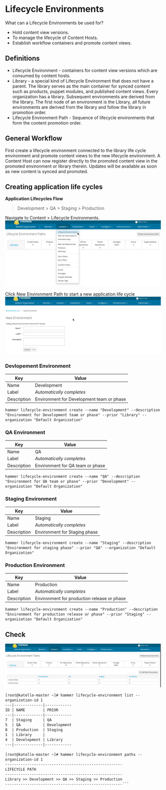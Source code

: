 # Lifecycle Environments
What can a Lifecycle Environments be used for?

* Hold content view versions.
* To manage the lifecycle of Content Hosts.
* Establish workflow containers and promote content views.

## Definitions
* Lifecycle Environment - containers for content view versions which are consumed by content hosts.
* Library - a special kind of Lifecycle Environment that does not have a parent. The library serves as the main container for synced content such as products, puppet modules, and published content views. Every organization has a library. Subsequent environments are derived from the library. The first node of an environment is the Library, all future environments are derived from the library and follow the library in promotion order.
* Lifecycle Environment Path - Sequence of lifecycle environments that form the content promotion order.

## General Workflow
First create a lifecycle environment connected to the library life cycle environment and promote content views to the new lifecycle environment.
A Content Host can now register directly to the promoted content view in the promoted environment or library therein. Updates will be available as soon as new content is synced and promoted.

## Creating application life cycles
**Application Lifecycles Flow**

> Development	>	QA	>	Staging	>	Production

Navigate to Content > Lifecycle Environments.
![](images/LifecycleEnvironmentPaths.png)

Click New Environment Path to start a new application life cycle
![](images/NewEnvironment.png)

### Devlopement Environment

|Key|	Value|	
|---|---|
|Name|	Development| |
|Label|	*Automatically completes*	|
|Description|	Environment for Development team or phase|

```
hammer lifecycle-environment create --name "Development" --description "Environment for Development team or phase" --prior "Library" --organization "Default Organization"
```

### QA Environment
|Key|	Value|	
|---|---|
|Name|	QA	|
|Label|	*Automatically completes*	|
|Description|	Environment for QA team or phase|	
```
hammer lifecycle-environment create --name "QA" --description "Environment for QA team or phase" --prior "Development" --organization "Default Organization"
```

### Staging Environment
|Key|	Value|	
|---|---|
|Name|	Staging	|
|Label|	*Automatically completes*|
|Description|	Environment for Staging phase|

```
hammer lifecycle-environment create --name "Staging" --description "Environment for staging phase" --prior "QA" --organization "Default Organization"
```

### Production Environment
|Key|	Value|	
|---|---|
|Name|	Production|	
|Label|	*Automatically completes*|	
|Description|	Environment for production release or phase	|

```
hammer lifecycle-environment create --name "Production" --description "Environment for production release or phase" --prior "Staging" --organization "Default Organization"
```

## Check
![](images/LifeCycleEnvironmentCheck.png)

```
[root@katello-master ~]# hammer lifecycle-environment list --organization-id 1
---|-------------|------------
ID | NAME        | PRIOR      
---|-------------|------------
7  | Staging     | QA         
5  | QA          | Development
8  | Production  | Staging    
1  | Library     |            
4  | Development | Library    
---|-------------|------------

[root@katello-master ~]# hammer lifecycle-environment paths --organization-id 1
-----------------------------------------------------
LIFECYCLE PATH                                       
-----------------------------------------------------
Library >> Development >> QA >> Staging >> Production
-----------------------------------------------------```
